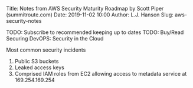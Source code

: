 Title: Notes from AWS Security Maturity Roadmap by Scott Piper (summitroute.com)
Date: 2019-11-02 10:00
Author: L.J. Hanson
Slug: aws-security-notes

TODO: Subscribe to recommended keeping up to dates
TODO: Buy/Read Securing DevOPS: Security in the Cloud

Most common security incidents
 1. Public S3 buckets
 2. Leaked access keys
 3. Comprised IAM roles from EC2 allowing access to metadata service at 169.254.169.254

 
